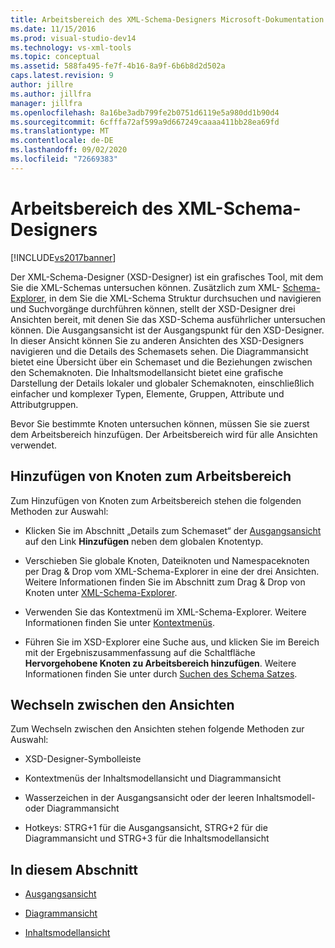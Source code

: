 ```yaml
---
title: Arbeitsbereich des XML-Schema-Designers Microsoft-Dokumentation
ms.date: 11/15/2016
ms.prod: visual-studio-dev14
ms.technology: vs-xml-tools
ms.topic: conceptual
ms.assetid: 588fa495-fe7f-4b16-8a9f-6b6b8d2d502a
caps.latest.revision: 9
author: jillre
ms.author: jillfra
manager: jillfra
ms.openlocfilehash: 8a16be3adb799fe2b0751d6119e5a980dd1b90d4
ms.sourcegitcommit: 6cfffa72af599a9d667249caaaa411bb28ea69fd
ms.translationtype: MT
ms.contentlocale: de-DE
ms.lasthandoff: 09/02/2020
ms.locfileid: "72669383"
---
```

# <a name="xml-schema-designer-workspace"></a>Arbeitsbereich des XML-Schema-Designers
[!INCLUDE[vs2017banner](../includes/vs2017banner.md)]

Der XML-Schema-Designer (XSD-Designer) ist ein grafisches Tool, mit dem Sie die XML-Schemas untersuchen können. Zusätzlich zum XML- [Schema-Explorer](../xml-tools/xml-schema-explorer.md), in dem Sie die XML-Schema Struktur durchsuchen und navigieren und Suchvorgänge durchführen können, stellt der XSD-Designer drei Ansichten bereit, mit denen Sie das XSD-Schema ausführlicher untersuchen können. Die Ausgangsansicht ist der Ausgangspunkt für den XSD-Designer. In dieser Ansicht können Sie zu anderen Ansichten des XSD-Designers navigieren und die Details des Schemasets sehen. Die Diagrammansicht bietet eine Übersicht über ein Schemaset und die Beziehungen zwischen den Schemaknoten. Die Inhaltsmodellansicht bietet eine grafische Darstellung der Details lokaler und globaler Schemaknoten, einschließlich einfacher und komplexer Typen, Elemente, Gruppen, Attribute und Attributgruppen.

 Bevor Sie bestimmte Knoten untersuchen können, müssen Sie sie zuerst dem Arbeitsbereich hinzufügen. Der Arbeitsbereich wird für alle Ansichten verwendet.

## <a name="adding-nodes-to-the-workspace"></a>Hinzufügen von Knoten zum Arbeitsbereich
 Zum Hinzufügen von Knoten zum Arbeitsbereich stehen die folgenden Methoden zur Auswahl:

- Klicken Sie im Abschnitt „Details zum Schemaset“ der [Ausgangsansicht](../xml-tools/start-view.md) auf den Link **Hinzufügen** neben dem globalen Knotentyp.

- Verschieben Sie globale Knoten, Dateiknoten und Namespaceknoten per Drag &amp; Drop vom XML-Schema-Explorer in eine der drei Ansichten. Weitere Informationen finden Sie im Abschnitt zum Drag & Drop von Knoten unter [XML-Schema-Explorer](../xml-tools/xml-schema-explorer.md).

- Verwenden Sie das Kontextmenü im XML-Schema-Explorer. Weitere Informationen finden Sie unter [Kontextmenüs](../xml-tools/context-menus-xml-schema-explorer.md).

- Führen Sie im XSD-Explorer eine Suche aus, und klicken Sie im Bereich mit der Ergebniszusammenfassung auf die Schaltfläche **Hervorgehobene Knoten zu Arbeitsbereich hinzufügen**. Weitere Informationen finden Sie unter durch [Suchen des Schema Satzes](../xml-tools/searching-the-schema-set.md).

## <a name="view-switching"></a>Wechseln zwischen den Ansichten
 Zum Wechseln zwischen den Ansichten stehen folgende Methoden zur Auswahl:

- XSD-Designer-Symbolleiste

- Kontextmenüs der Inhaltsmodellansicht und Diagrammansicht

- Wasserzeichen in der Ausgangsansicht oder der leeren Inhaltsmodell- oder Diagrammansicht

- Hotkeys: STRG+1 für die Ausgangsansicht, STRG+2 für die Diagrammansicht und STRG+3 für die Inhaltsmodellansicht

## <a name="in-this-section"></a>In diesem Abschnitt

- [Ausgangsansicht](../xml-tools/start-view.md)

- [Diagrammansicht](../xml-tools/graph-view.md)

- [Inhaltsmodellansicht](../xml-tools/content-model-view.md)
